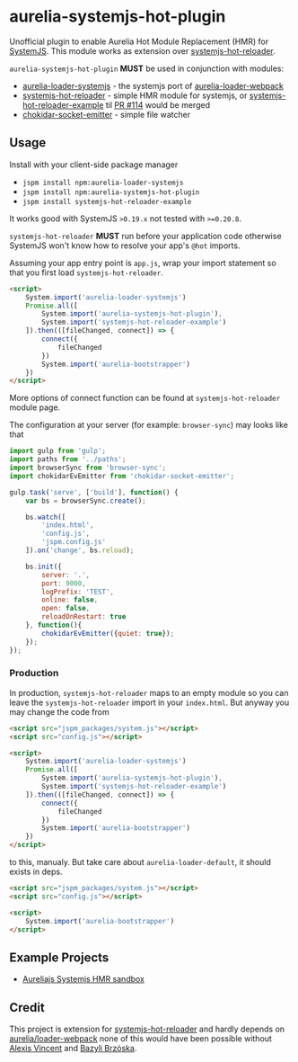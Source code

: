 # aurelia-systemjs-hot-plugin

Unofficial plugin to enable Aurelia Hot Module Replacement (HMR) for [SystemJS](https://github.com/systemjs/systemjs). This module works as extension over [systemjs-hot-reloader](https://github.com/alexisvincent/systemjs-hot-reloader).

`aurelia-systemjs-hot-plugin` **MUST** be used in conjunction with modules:
- [aurelia-loader-systemjs](https://github.com/wegorich/loader) - the systemjs port of [aurelia-loader-webpack](https://github.com/aurelia/loader-webpack)
- [systemjs-hot-reloader](https://github.com/alexisvincent/systemjs-hot-reloader) - simple HMR module for systemjs, or [systemjs-hot-reloader-example](https://github.com/wegorich/systemjs-hot-reloader) til [PR #114](https://github.com/alexisvincent/systemjs-hot-reloader/pull/144) would be merged
- [chokidar-socket-emitter](https://github.com/capaj/chokidar-socket-emitter) - simple file watcher

## Usage
Install with your client-side package manager
- `jspm install npm:aurelia-loader-systemjs`
- `jspm install npm:aurelia-systemjs-hot-plugin`
- `jspm install systemjs-hot-reloader-example`

It works good with SystemJS `>0.19.x` not tested with `>=0.20.8`.

`systemjs-hot-reloader` **MUST** run before your application code otherwise SystemJS
won't know how to resolve your app's `@hot` imports.

Assuming your app entry point is `app.js`, wrap your import statement so that you first load `systemjs-hot-reloader`.

```html
<script>
    System.import('aurelia-loader-systemjs')
    Promise.all([
        System.import('aurelia-systemjs-hot-plugin'),
        System.import('systemjs-hot-reloader-example')
    ]).then(([fileChanged, connect]) => {
        connect({
            fileChanged
        })
        System.import('aurelia-bootstrapper')
    })
</script>
```

More options of connect function can be found at `systemjs-hot-reloader` module page.

The configuration at your server (for example: `browser-sync`) may looks like that

```javascript
import gulp from 'gulp';
import paths from '../paths';
import browserSync from 'browser-sync';
import chokidarEvEmitter from 'chokidar-socket-emitter';

gulp.task('serve', ['build'], function() {
    var bs = browserSync.create();

    bs.watch([
        'index.html',
        'config.js',
        'jspm.config.js'
    ]).on('change', bs.reload);

    bs.init({
        server: '.',
        port: 9000,
        logPrefix: 'TEST',
        online: false,
        open: false,
        reloadOnRestart: true
    }, function(){
        chokidarEvEmitter({quiet: true});
    });
});
```

### Production
In production, `systemjs-hot-reloader` maps to an empty module so you can leave
the `systemjs-hot-reloader` import in your `index.html`. But anyway you may change the code from

```html
<script src="jspm_packages/system.js"></script>
<script src="config.js"></script>

<script>
    System.import('aurelia-loader-systemjs')
    Promise.all([
        System.import('aurelia-systemjs-hot-plugin'),
        System.import('systemjs-hot-reloader-example')
    ]).then(([fileChanged, connect]) => {
        connect({
            fileChanged
        })
        System.import('aurelia-bootstrapper')
    })
</script>
```
to this, manualy. But take care about `aurelia-loader-default`, it should exists in deps.

```html
<script src="jspm_packages/system.js"></script>
<script src="config.js"></script>

<script>
    System.import('aurelia-bootstrapper')
</script>
```

## Example Projects
- [Aureliajs Systemjs HMR sandbox](https://github.com/wegorich/aurelia-systemjs-loader)

## Credit
This project is extension for [systemjs-hot-reloader](https://github.com/alexisvincent/systemjs-hot-reloader) and hardly depends on [aurelia/loader-webpack](https://github.com/aurelia/loader-webpack) none of this would have been possible without [Alexis Vincent](https://github.com/alexisvincent) and [Bazyli Brzóska](https://github.com/niieani).


